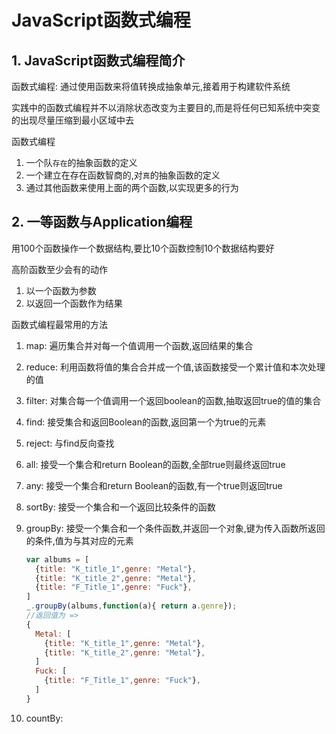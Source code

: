 # JavaScript函数式编程

## 1. JavaScript函数式编程简介

函数式编程: 通过使用函数来将值转换成抽象单元,接着用于构建软件系统

实践中的函数式编程并不以消除状态改变为主要目的,而是将任何已知系统中突变的出现尽量压缩到最小区域中去

函数式编程

1. 一个队`存在`的抽象函数的定义
2. 一个建立在存在函数智商的,对`真`的抽象函数的定义
3. 通过其他函数来使用上面的两个函数,以实现更多的行为  

## 2. 一等函数与Application编程

用100个函数操作一个数据结构,要比10个函数控制10个数据结构要好

高阶函数至少会有的动作

1. 以一个函数为参数
2. 以返回一个函数作为结果 

函数式编程最常用的方法

1. map: 遍历集合并对每一个值调用一个函数,返回结果的集合
2. reduce: 利用函数将值的集合合并成一个值,该函数接受一个累计值和本次处理的值
3. filter: 对集合每一个值调用一个返回boolean的函数,抽取返回true的值的集合
4. find: 接受集合和返回Boolean的函数,返回第一个为true的元素   
5. reject: 与find反向查找
6. all: 接受一个集合和return Boolean的函数,全部true则最终返回true
7. any: 接受一个集合和return Boolean的函数,有一个true则返回true
8. sortBy: 接受一个集合和一个返回比较条件的函数
9. groupBy: 接受一个集合和一个条件函数,并返回一个对象,键为传入函数所返回的条件,值为与其对应的元素

      ```javascript
      var albums = [
        {title: "K_title_1",genre: "Metal"},
        {title: "K_title_2",genre: "Metal"},
        {title: "F_Title_1",genre: "Fuck"},
      ]
      _.groupBy(albums,function(a){ return a.genre});
      //返回值为 =>
      {
        Metal: [
          {title: "K_title_1",genre: "Metal"},
          {title: "K_title_2",genre: "Metal"},
        ]
        Fuck: [
          {title: "F_Title_1",genre: "Fuck"},
        ]
      }
      
      ```
10. countBy:        


 
 